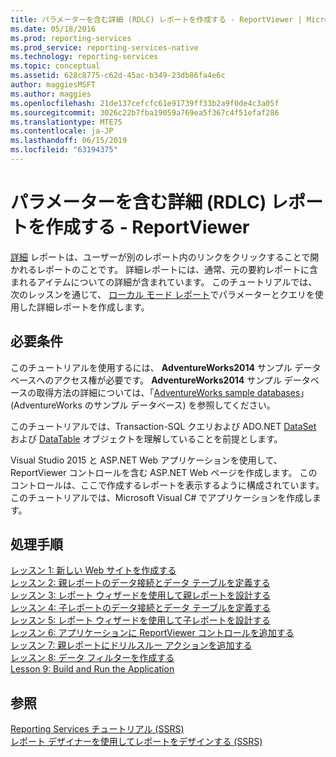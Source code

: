 ```yaml
---
title: パラメーターを含む詳細 (RDLC) レポートを作成する - ReportViewer | Microsoft Docs
ms.date: 05/18/2016
ms.prod: reporting-services
ms.prod_service: reporting-services-native
ms.technology: reporting-services
ms.topic: conceptual
ms.assetid: 628c8775-c62d-45ac-b349-23db86fa4e6c
author: maggiesMSFT
ms.author: maggies
ms.openlocfilehash: 21de137cefcfc61e91739ff33b2a9f0de4c3a05f
ms.sourcegitcommit: 3026c22b7fba19059a769ea5f367c4f51efaf286
ms.translationtype: MTE75
ms.contentlocale: ja-JP
ms.lasthandoff: 06/15/2019
ms.locfileid: "63194375"
---
```

# <a name="create-drillthrough-rdlc-report-with-parameters---reportviewer"></a>パラメーターを含む詳細 (RDLC) レポートを作成する - ReportViewer
[詳細](https://technet.microsoft.com/library/ff519554.aspx) レポートは、ユーザーが別のレポート内のリンクをクリックすることで開かれるレポートのことです。 詳細レポートには、通常、元の要約レポートに含まれるアイテムについての詳細が含まれています。 このチュートリアルでは、次のレッスンを通じて、 [ローカル モード レポート](report-server-sharepoint/local-mode-vs-connected-mode-reports-in-the-report-viewer.md)でパラメーターとクエリを使用した詳細レポートを作成します。  
  
## <a name="requirements"></a>必要条件  
このチュートリアルを使用するには、 **AdventureWorks2014** サンプル データベースへのアクセス権が必要です。 **AdventureWorks2014** サンプル データベースの取得方法の詳細については、「[AdventureWorks sample databases](https://github.com/Microsoft/sql-server-samples/releases)」 (AdventureWorks のサンプル データベース) を参照してください。  
  
このチュートリアルでは、Transaction-SQL クエリおよび ADO.NET [DataSet](https://msdn.microsoft.com/library/system.data.dataset.aspx) および [DataTable](https://msdn.microsoft.com/library/system.data.datatable.aspx) オブジェクトを理解していることを前提とします。  
  
Visual Studio 2015 と ASP.NET Web アプリケーションを使用して、ReportViewer コントロールを含む ASP.NET Web ページを作成します。 このコントロールは、ここで作成するレポートを表示するように構成されています。 このチュートリアルでは、Microsoft Visual C# でアプリケーションを作成します。  
  
## <a name="tasks"></a>処理手順  
[レッスン 1: 新しい Web サイトを作成する](../reporting-services/lesson-1-create-a-new-web-site.md)  
[レッスン 2: 親レポートのデータ接続とデータ テーブルを定義する](../reporting-services/lesson-2-define-a-data-connection-and-data-table-for-parent-report.md)  
[レッスン 3: レポート ウィザードを使用して親レポートを設計する](../reporting-services/lesson-3-design-the-parent-report-using-the-report-wizard.md)  
[レッスン 4: 子レポートのデータ接続とデータ テーブルを定義する](../reporting-services/lesson-4-define-a-data-connection-and-data-table-for-child-report.md)  
[レッスン 5: レポート ウィザードを使用して子レポートを設計する](../reporting-services/lesson-5-design-the-child-report-using-the-report-wizard.md)  
[レッスン 6: アプリケーションに ReportViewer コントロールを追加する](../reporting-services/lesson-6-add-a-reportviewer-control-to-the-application.md)  
[レッスン 7: 親レポートにドリルスルー アクションを追加する](../reporting-services/lesson-7-add-drillthrough-action-on-parent-report.md)  
[レッスン 8: データ フィルターを作成する](../reporting-services/lesson-8-create-a-data-filter.md)  
[Lesson 9: Build and Run the Application](../reporting-services/lesson-9-build-and-run-the-application.md)  
  
## <a name="see-also"></a>参照  
[Reporting Services チュートリアル &#40;SSRS&#41;](../reporting-services/reporting-services-tutorials-ssrs.md)  
[レポート デザイナーを使用してレポートをデザインする (SSRS)](../reporting-services/tools/design-reporting-services-paginated-reports-with-report-designer-ssrs.md)  
  

